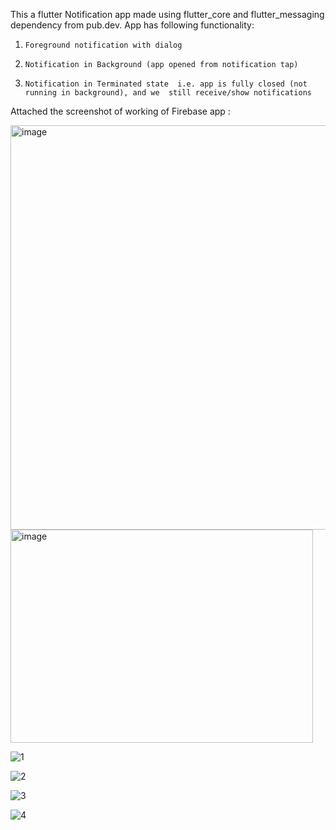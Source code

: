 This a flutter Notification app made using flutter_core and flutter_messaging dependency from pub.dev.
App has following functionality:
1.     Foreground notification with dialog
2.     Notification in Background (app opened from notification tap)
3.     Notification in Terminated state  i.e. app is fully closed (not running in background), and we  still receive/show notifications

Attached the screenshot of working of Firebase app :

<img width="1366" height="647" alt="image" src="https://github.com/user-attachments/assets/45e49c8f-6882-4577-b484-48704e28dc70" />


<img width="484" height="341" alt="image" src="https://github.com/user-attachments/assets/0f80ecc9-8d20-442d-a84f-63a5d3250514" />

![1](https://github.com/user-attachments/assets/ad0d853f-34f6-4cb7-8e15-2a0ea6e47cf9)

![2](https://github.com/user-attachments/assets/7e1388f0-c15f-4eef-9825-8dd9c555b651)

![3](https://github.com/user-attachments/assets/fc64721f-c15a-494c-83e3-c0f8f43cc294)

![4](https://github.com/user-attachments/assets/7d1fd45b-cbfc-4eec-8dee-a79b24e7a966)




